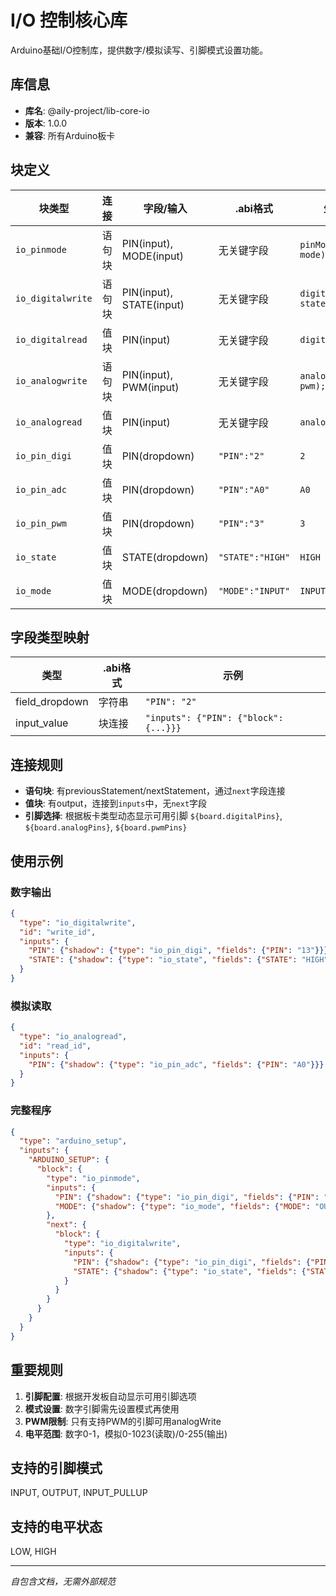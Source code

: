 # I/O 控制核心库

Arduino基础I/O控制库，提供数字/模拟读写、引脚模式设置功能。

## 库信息
- **库名**: @aily-project/lib-core-io
- **版本**: 1.0.0  
- **兼容**: 所有Arduino板卡

## 块定义

| 块类型 | 连接 | 字段/输入 | .abi格式 | 生成代码 |
|--------|------|----------|----------|----------|
| `io_pinmode` | 语句块 | PIN(input), MODE(input) | 无关键字段 | `pinMode(pin, mode);` |
| `io_digitalwrite` | 语句块 | PIN(input), STATE(input) | 无关键字段 | `digitalWrite(pin, state);` |
| `io_digitalread` | 值块 | PIN(input) | 无关键字段 | `digitalRead(pin)` |
| `io_analogwrite` | 语句块 | PIN(input), PWM(input) | 无关键字段 | `analogWrite(pin, pwm);` |
| `io_analogread` | 值块 | PIN(input) | 无关键字段 | `analogRead(pin)` |
| `io_pin_digi` | 值块 | PIN(dropdown) | `"PIN":"2"` | `2` |
| `io_pin_adc` | 值块 | PIN(dropdown) | `"PIN":"A0"` | `A0` |
| `io_pin_pwm` | 值块 | PIN(dropdown) | `"PIN":"3"` | `3` |
| `io_state` | 值块 | STATE(dropdown) | `"STATE":"HIGH"` | `HIGH` |
| `io_mode` | 值块 | MODE(dropdown) | `"MODE":"INPUT"` | `INPUT` |

## 字段类型映射

| 类型 | .abi格式 | 示例 |
|------|----------|------|
| field_dropdown | 字符串 | `"PIN": "2"` |
| input_value | 块连接 | `"inputs": {"PIN": {"block": {...}}}` |

## 连接规则

- **语句块**: 有previousStatement/nextStatement，通过`next`字段连接
- **值块**: 有output，连接到`inputs`中，无`next`字段
- **引脚选择**: 根据板卡类型动态显示可用引脚 `${board.digitalPins}`, `${board.analogPins}`, `${board.pwmPins}`

## 使用示例

### 数字输出
```json
{
  "type": "io_digitalwrite",
  "id": "write_id",
  "inputs": {
    "PIN": {"shadow": {"type": "io_pin_digi", "fields": {"PIN": "13"}}},
    "STATE": {"shadow": {"type": "io_state", "fields": {"STATE": "HIGH"}}}
  }
}
```

### 模拟读取
```json
{
  "type": "io_analogread", 
  "id": "read_id",
  "inputs": {
    "PIN": {"shadow": {"type": "io_pin_adc", "fields": {"PIN": "A0"}}}
  }
}
```

### 完整程序
```json
{
  "type": "arduino_setup",
  "inputs": {
    "ARDUINO_SETUP": {
      "block": {
        "type": "io_pinmode",
        "inputs": {
          "PIN": {"shadow": {"type": "io_pin_digi", "fields": {"PIN": "13"}}},
          "MODE": {"shadow": {"type": "io_mode", "fields": {"MODE": "OUTPUT"}}}
        },
        "next": {
          "block": {
            "type": "io_digitalwrite", 
            "inputs": {
              "PIN": {"shadow": {"type": "io_pin_digi", "fields": {"PIN": "13"}}},
              "STATE": {"shadow": {"type": "io_state", "fields": {"STATE": "HIGH"}}}
            }
          }
        }
      }
    }
  }
}
```

## 重要规则

1. **引脚配置**: 根据开发板自动显示可用引脚选项
2. **模式设置**: 数字引脚需先设置模式再使用
3. **PWM限制**: 只有支持PWM的引脚可用analogWrite
4. **电平范围**: 数字0-1，模拟0-1023(读取)/0-255(输出)

## 支持的引脚模式
INPUT, OUTPUT, INPUT_PULLUP

## 支持的电平状态  
LOW, HIGH

---
*自包含文档，无需外部规范*